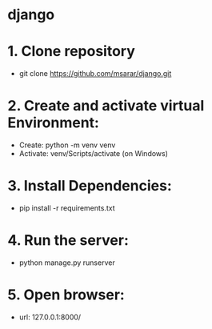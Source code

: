 # django

# 1. Clone repository
   - git clone https://github.com/msarar/django.git
# 2. Create and activate virtual Environment: 
   - Create: python -m venv venv
   - Activate: venv/Scripts/activate (on Windows)
# 3. Install Dependencies: 
   - pip install -r requirements.txt
# 4. Run the server: 
   - python manage.py runserver
# 5. Open browser: 
   - url: 127.0.0.1:8000/

